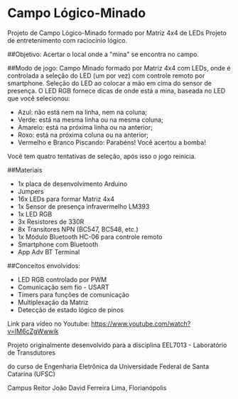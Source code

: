 ﻿# Campo Lógico-Minado
Projeto de Campo Lógico-Minado formado por Matriz 4x4 de LEDs
Projeto de entretenimento com raciocínio lógico.

##Objetivo:
Acertar o local onde a "mina" se encontra no campo.

##Modo de jogo:
Campo Minado formado por Matriz 4x4 com LEDs, onde é controlada a seleção do LED (um por vez) com controle remoto por smartphone.
Seleção do LED ao colocar a mão em cima do sensor de presença. O LED RGB fornece dicas de onde está a mina, baseada no LED que você selecionou:

- Azul: não está nem na linha, nem na coluna;
- Verde: está na mesma linha ou na mesma coluna;
- Amarelo: está na próxima linha ou na anterior;
- Roxo: está na próxima coluna ou na anterior;
- Vermelho e Branco Piscando: Parabéns! Você acertou a bomba!

Você tem quatro tentativas de seleção, após isso o jogo reinicia.

##Materiais
- 1x placa de desenvolvimento Arduino
- Jumpers
- 16x LEDs para formar Matriz 4x4
- 1x Sensor de presença infravermelho LM393
- 1x LED RGB
- 3x Resistores de 330R
- 8x Transitores NPN (BC547, BC548, etc.)
- 1x Módulo Bluetooth HC-06 para controle remoto
- Smartphone com Bluetooth
- App Adv BT Terminal


##Conceitos envolvidos:

- LED RGB controlado por PWM
- Comunicação sem fio  - USART
- Timers para funções de comunicação
- Multiplexação da Matriz
- Detecção de estado lógico de pinos

Link para vídeo no Youtube:
https://www.youtube.com/watch?v=IM6cZgWwwik


Projeto originalmente desenvolvido para a disciplina EEL7013 - Laboratório de Transdutores

do curso de Engenharia Eletrônica da Universidade Federal de Santa Catarina (UFSC)

Campus Reitor João David Ferreira Lima, Florianópolis

